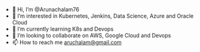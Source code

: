 - 👋 Hi, I’m @Arunachalam76
- 👀 I’m interested in Kubernetes, Jenkins, Data Science, Azure and Oracle Cloud 
- 🌱 I’m currently learning K8s and Devops
- 💞️ I’m looking to collaborate on  AWS, Google Cloud and Devops 
- 📫 How to reach me aruchalam@gmail.com

<!---
Arunachalam76/Arunachalam76 is a ✨ special ✨ repository because its `README.md` (this file) appears on your GitHub profile.
You can click the Preview link to take a look at your changes.
--->
